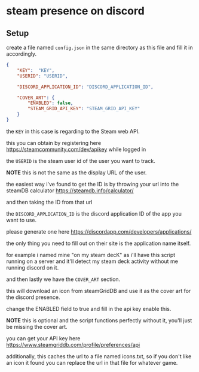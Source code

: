 # steam presence on discord
 
## Setup
create a file named `config.json` in the same directory as this file and fill it in accordingly.
 
```json
{
    "KEY":  "KEY",
    "USERID": "USERID",

    "DISCORD_APPLICATION_ID": "DISCORD_APPLICATION_ID",

    "COVER_ART": {
        "ENABLED": false,
        "STEAM_GRID_API_KEY": "STEAM_GRID_API_KEY"
    }
}
```

the `KEY` in this case is regarding to the Steam web API.

this you can obtain by registering here https://steamcommunity.com/dev/apikey while logged in


the `USERID` is the steam user id of the user you want to track.

**NOTE** this is not the same as the display URL of the user.

the easiest way i've found to get the ID is by throwing your url into the steamDB calculator https://steamdb.info/calculator/

and then taking the ID from that url


the `DISCORD_APPLICATION_ID` is the discord application ID of the app you want to use.

please generate one here https://discordapp.com/developers/applications/

the only thing you need to fill out on their site is the application name itself.

for example i named mine "on my steam decK" as i'll have this script running on a server and it'll detect my steam deck activity without me running discord on it.


and then lastly we have the `COVER_ART` section.

this will download an icon from steamGridDB and use it as the cover art for the discord presence.

change the ENABLED field to true and fill in the api key enable this.

**NOTE** this is optional and the script functions perfectly without it, you'll just be missing the cover art.

you can get your API key here https://www.steamgriddb.com/profile/preferences/api

additionally, this caches the url to a file named icons.txt, so if you don't like an icon it found you can replace the url in that file for whatever game.